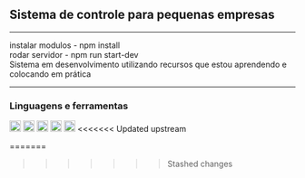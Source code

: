 <h2>Sistema de controle para pequenas empresas</h2>
<hr>

instalar modulos - npm install <br>
rodar servidor - npm run start-dev <br>
Sistema em desenvolvimento utilizando recursos que estou aprendendo e colocando em prática

<hr>
<h3>Linguagens e ferramentas</h3>
  <img src="https://cdn.jsdelivr.net/gh/devicons/devicon/icons/javascript/javascript-original.svg"  height="20px"/>
  <img src="https://cdn.jsdelivr.net/gh/devicons/devicon/icons/css3/css3-original.svg"   height="20px"/>
  <img src="https://cdn.jsdelivr.net/gh/devicons/devicon/icons/nodejs/nodejs-original.svg"  height="20px"/>
  <img src="https://cdn.jsdelivr.net/gh/devicons/devicon/icons/html5/html5-original.svg"  height="20px"/>
   <img src="https://cdn.jsdelivr.net/gh/devicons/devicon/icons/typescript/typescript-original.svg" height="20px"/>
<<<<<<< Updated upstream
 
=======
>>>>>>> Stashed changes
